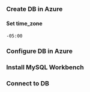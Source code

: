 
### Create DB in Azure

#### Set time_zone
```
-05:00
```

### Configure DB in Azure

### Install MySQL Workbench

### Connect to DB

